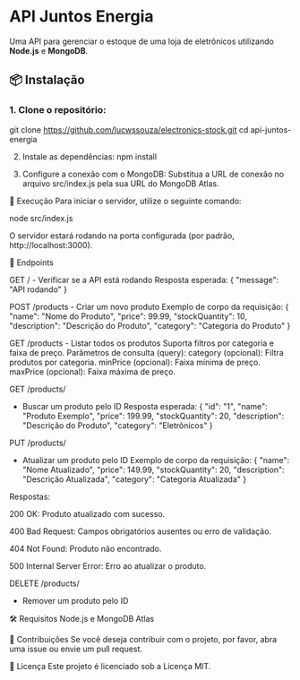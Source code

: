 # API Juntos Energia

Uma API para gerenciar o estoque de uma loja de eletrônicos utilizando **Node.js** e **MongoDB**.

## 📦 Instalação

### 1. Clone o repositório:

git clone https://github.com/lucwssouza/electronics-stock.git
cd api-juntos-energia

2. Instale as dependências:
npm install

3. Configure a conexão com o MongoDB:
Substitua a URL de conexão no arquivo src/index.js pela sua URL do MongoDB Atlas.

🚀 Execução
Para iniciar o servidor, utilize o seguinte comando:

node src/index.js

O servidor estará rodando na porta configurada (por padrão, http://localhost:3000).

🔗 Endpoints

GET / - Verificar se a API está rodando
Resposta esperada:
{
  "message": "API rodando"
}


POST /products - Criar um novo produto
Exemplo de corpo da requisição:
{
  "name": "Nome do Produto",
  "price": 99.99,
  "stockQuantity": 10,
  "description": "Descrição do Produto",
  "category": "Categoria do Produto"
}


GET /products - Listar todos os produtos
Suporta filtros por categoria e faixa de preço.
Parâmetros de consulta (query):
category (opcional): Filtra produtos por categoria.
minPrice (opcional): Faixa mínima de preço.
maxPrice (opcional): Faixa máxima de preço.


GET /products/
- Buscar um produto pelo ID
Resposta esperada:
{
  "id": "1",
  "name": "Produto Exemplo",
  "price": 199.99,
  "stockQuantity": 20,
  "description": "Descrição do Produto",
  "category": "Eletrônicos"
} 


PUT /products/
- Atualizar um produto pelo ID
Exemplo de corpo da requisição:
{
  "name": "Nome Atualizado",
  "price": 149.99,
  "stockQuantity": 20,
  "description": "Descrição Atualizada",
  "category": "Categoria Atualizada"
}


Respostas:

200 OK: Produto atualizado com sucesso.

400 Bad Request: Campos obrigatórios ausentes ou erro de validação.

404 Not Found: Produto não encontrado.

500 Internal Server Error: Erro ao atualizar o produto.


DELETE /products/
- Remover um produto pelo ID


🛠️ Requisitos
Node.js e MongoDB Atlas


🤝 Contribuições
Se você deseja contribuir com o projeto, por favor, abra uma issue ou envie um pull request.


📝 Licença
Este projeto é licenciado sob a Licença MIT.
